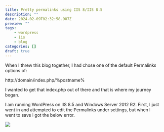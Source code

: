 ```yaml
---
title: Pretty permalinks using IIS 8/IIS 8.5
description: ""
date: 2024-02-09T02:32:58.987Z
preview: ""
tags:
    - wordpress
    - iis
    - blog
categories: []
draft: true
---
```

When I threw this blog together, I had chose one of the default Permalinks options of:

http://domain/index.php/%postname%

I wanted to get that index.php out of there and that is where my journey began.

I am running WordPress on IIS 8.5 and Windows Server 2012 R2. First, I just went in and attempted to edit the Permalinks under settings, but when I went to save I got the below error.

<img src="{{ site.baseurl }}/assets/images/htaccess_writable.png">

<!--more-->